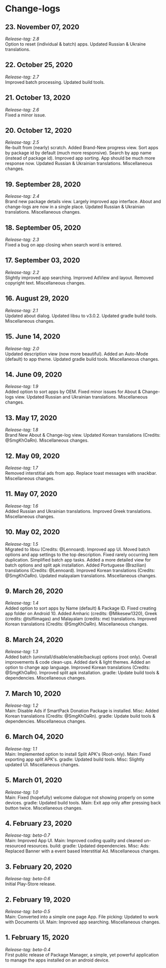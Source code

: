 # Change-logs

## 23. November 07, 2020
*Release-tag: 2.8*<br>
Option to reset (individual & batch) apps. Updated Russian & Ukraine translations.

## 22. October 25, 2020
*Release-tag: 2.7*<br>
Improved batch processing. Updated build tools.

## 21. October 13, 2020
*Release-tag: 2.6*<br>
Fixed a minor issue.

## 20. October 12, 2020
*Release-tag: 2.5*<br>
Re-built from (nearly) scratch. Added Brand-New progress view. Sort apps by package id by default (much more responsive). Search by app name (instead of package id). Improved app sorting. App should be much more response now. Updated Russian & Ukrainian translations. Miscellaneous changes.

## 19. September 28, 2020
*Release-tag: 2.4*<br>
Brand new package details view. Largely improved app interface. About and change-logs are now in a single place. Updated Russian & Ukrainian translations. Miscellaneous changes.

## 18. September 05, 2020
*Release-tag: 2.3*<br>
Fixed a bug on app closing when search word is entered.

## 17. September 03, 2020
*Release-tag: 2.2*<br>
Slightly improved app searching. Improved AdView and layout. Removed copyright text. Miscellaneous changes.

## 16. August 29, 2020
*Release-tag: 2.1*<br>
Updated about dialog. Updated libsu to v3.0.2. Updated gradle build tools. Miscellaneous changes.

## 15. June 14, 2020
*Release-tag: 2.0*<br>
Updated description view (now more beautiful). Added an Auto-Mode (default) to app theme. Updated gradle build tools. Miscellaneous changes.

## 14. June 09, 2020
*Release-tag: 1.9*<br>
Added option to sort apps by OEM. Fixed minor issues for About & Change-logs view. Updated Russian and Ukrainian translations. Miscellaneous changes.

## 13. May 17, 2020
*Release-tag: 1.8*<br>
Brand New About & Change-log view. Updated Korean translations (Credits: @SmgKhOaRn). Miscellaneous changes.

## 12. May 09, 2020
*Release-tag: 1.7*<br>
Removed interstitial ads from app. Replace toast messages with snackbar. Miscellaneous changes.

## 11. May 07, 2020
*Release-tag: 1.6*<br>
Added Russian and Ukrainian translations. Improved Greek translations. Miscellaneous changes.

## 10. May 02, 2020
*Release-tag: 1.5*<br>
Migrated to libsu (Credits: @Lennoard). Improved app UI. Moved batch options and app settings to the top description. Fixed rarely occurring item duplication. Simplified batch app tasks. Added a more detailed view for batch options and split apk installation. Added Portuguese (Brazilian) translations (Credits: @Lennoard). Improved Korean translations (Credits: @SmgKhOaRn). Updated malayalam translations. Miscellaneous changes.

## 9. March 26, 2020
*Release-tag: 1.4*<br>
Added option to sort apps by Name (default) & Package ID. Fixed creating app folder on Android 10. Added Amharic (credits: @Mikesew1320), Greek (credits: @tsiflimagas) and Malayalam (credits: me) translations. Improved Korean translations (Credits: @SmgKhOaRn). Miscellaneous changes.

## 8. March 24, 2020
*Release-tag: 1.3*<br>
Added batch (uninstall/disable/enable/backup) options (root only). Overall improvements & code clean-ups. Added dark & light themes. Added an option to change app language. Improved Korean translations (Credits: @SmgKhOaRn). Improved split apk installation. gradle: Update build tools & dependencies. Miscellaneous changes.

## 7. March 10, 2020
*Release-tag: 1.2*<br>
Main: Disable Ads if SmartPack Donation Package is installed. Misc: Added Korean translations (Credits: @SmgKhOaRn). gradle: Update build tools & dependencies. Miscellaneous changes.

## 6. March 04, 2020
*Release-tag: 1.1*<br>
Main: Implemented option to install Split APK's (Root-only). Main: Fixed exporting app split APK's. gradle: Updated build tools. Misc: Slightly updated UI. Miscellaneous changes.

## 5. March 01, 2020
*Release-tag: 1.0*<br>
Main: Fixed (hopefully) welcome dialogue not showing properly on some devices. gradle: Updated build tools. Main: Exit app only after pressing back button twice. Miscellaneous changes.

## 4. February 23, 2020
*Release-tag: beta-0.7*<br>
Main: Improved App UI. Main: Improved coding quality and cleaned un-resourced resources. build: gradle: Updated dependencies. Misc: Ads: Replaced Banner with a event based Interstitial Ad. Miscellaneous changes.

## 3. February 20, 2020
*Release-tag: beta-0.6*<br>
Initial Play-Store release.

## 2. February 19, 2020
*Release-tag: beta-0.5*<br>
Main: Converted into a simple one page App. File picking: Updated to work with Documents UI. Main: Improved app searching. Miscellaneous changes.

## 1. February 15, 2020
*Release-tag: beta-0.4*<br>
First public release of Package Manager, a simple, yet powerful application to manage the apps installed on an android device.